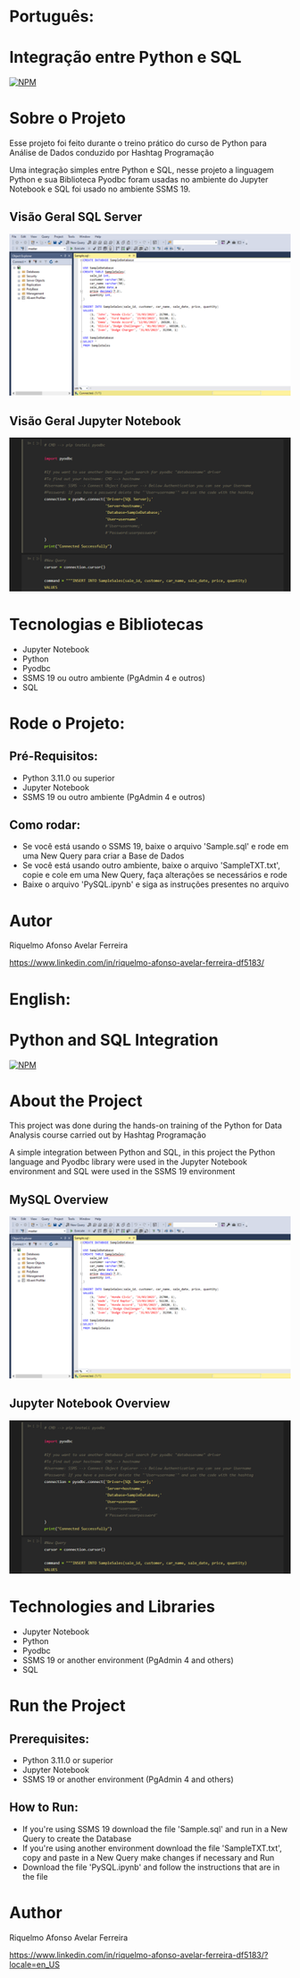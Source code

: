 # Português:
# Integração entre Python e SQL

[![NPM](https://img.shields.io/npm/l/react)](https://github.com/RiquelmoFerreira/Python_SQL_Integration/blob/main/LICENSE)

# Sobre o Projeto

Esse projeto foi feito durante o treino prático do curso de Python para Análise de Dados conduzido por Hashtag Programação

Uma integração simples entre Python e SQL, nesse projeto a linguagem Python e sua Biblioteca Pyodbc foram usadas no ambiente do Jupyter Notebook e SQL foi usado no ambiente SSMS 19.

## Visão Geral SQL Server
![VisaoGeralMySQL](https://github.com/RiquelmoFerreira/Python_SQL_Integration/blob/main/Imagem1.png)

## Visão Geral Jupyter Notebook
![JupyterNotebookVisaoGeral](https://github.com/RiquelmoFerreira/Python_SQL_Integration/blob/main/Imagem2.png)

# Tecnologias e Bibliotecas
- Jupyter Notebook
- Python
- Pyodbc
- SSMS 19 ou outro ambiente (PgAdmin 4 e outros)
- SQL

# Rode o Projeto:
## Pré-Requisitos:
- Python 3.11.0 ou superior
- Jupyter Notebook
- SSMS 19 ou outro ambiente (PgAdmin 4 e outros)

## Como rodar:
- Se você está usando o SSMS 19, baixe o arquivo 'Sample.sql' e rode em uma New Query para criar a Base de Dados
- Se você está usando outro ambiente, baixe o arquivo 'SampleTXT.txt', copie e cole em uma New Query, faça alterações se necessários e rode
- Baixe o arquivo 'PySQL.ipynb' e siga as instruções presentes no arquivo

# Autor
Riquelmo Afonso Avelar Ferreira

https://www.linkedin.com/in/riquelmo-afonso-avelar-ferreira-df5183/

#

# English:
# Python and SQL Integration

[![NPM](https://img.shields.io/npm/l/react)](https://github.com/RiquelmoFerreira/Python_SQL_Integration/blob/main/LICENSE)

# About the Project

This project was done during the hands-on training of the Python for Data Analysis course carried out by Hashtag Programação

A simple integration between Python and SQL, in this project the Python language and Pyodbc library were used in the Jupyter Notebook environment and SQL were used in the SSMS 19 environment

## MySQL Overview
![InitialVision](https://github.com/RiquelmoFerreira/Python_SQL_Integration/blob/main/Imagem1.png)

## Jupyter Notebook Overview
![ChartSample](https://github.com/RiquelmoFerreira/Python_SQL_Integration/blob/main/Imagem2.png)

# Technologies and Libraries
- Jupyter Notebook
- Python
- Pyodbc
- SSMS 19 or another environment (PgAdmin 4 and others)
- SQL

# Run the Project
## Prerequisites:
- Python 3.11.0 or superior
- Jupyter Notebook
- SSMS 19 or another environment (PgAdmin 4 and others)

## How to Run:
- If you're using SSMS 19 download the file 'Sample.sql' and run in a New Query to create the Database
- If you're using another environment download the file 'SampleTXT.txt', copy and paste in a New Query make changes if necessary and Run
- Download the file 'PySQL.ipynb' and follow the instructions that are in the file

# Author
Riquelmo Afonso Avelar Ferreira

https://www.linkedin.com/in/riquelmo-afonso-avelar-ferreira-df5183/?locale=en_US
#

